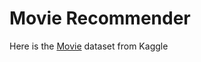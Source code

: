 # Movie Recommender

Here is the [Movie](https://www.kaggle.com/datasets/tmdb/tmdb-movie-metadata) dataset from Kaggle
